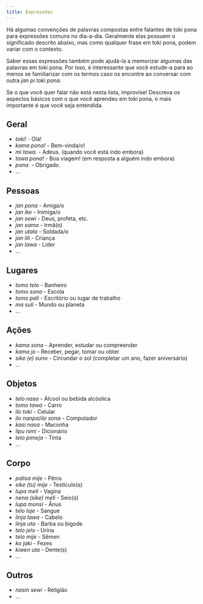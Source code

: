 ```yaml
---
title: Expressões
---
```

Há algumas convenções de palavras compostas entre falantes de toki pona para expressões comuns no dia-a-dia. Geralmente elas possuem o significado descrito abaixo, mas como qualquer frase em toki pona, podem variar com o contexto.

Saber essas expressões também pode ajudá-la a memorizar algumas das palavras em toki pona. Por isso, é interessante que você estude-a para ao menos se familiarizar com os termos caso os encontre ao conversar com outra _jan pi toki pona_.

Se o que você quer falar não está nesta lista, improvise! Descreva os aspectos básicos com o que você aprendeu em toki pona, o mais importante é que você seja entendida.

## Geral

- _toki!_ - Olá!
- _kama pona!_ - Bem-vinda/o!
- _mi tawa._ - Adeus. (quando você está indo embora)
- _tawa pona!_ - Boa viagem! (em resposta a alguém indo embora)
- _pona._ - Obrigado.
- ...

## Pessoas

- _jan pona_ - Amiga/o
- _jan ike_ - Inimiga/o
- _jan sewi_ - Deus, profeta, etc.
- _jan sama_ - Irmã(o)
- _jan utala_ - Soldada/o
- _jan lili_ - Criança
- _jan lawa_ - Líder
- ...

## Lugares

- _tomo telo_ - Banheiro
- _tomo sona_ - Escola
- _tomo pali_ - Escritório ou lugar de trabalho
- _ma suli_ - Mundo ou planeta
- ...

## Ações

- _kama sona_ - Aprender, estudar ou compreender
- _kama jo_ - Receber, pegar, tomar ou obter
- _sike (e) suno_ - Circundar o sol (completar um ano, fazer aniversário)
- ...

## Objetos

- _telo nasa_ - Álcool ou bebida alcóolica
- _tomo tawa_ - Carro
- _ilo toki_ - Celular
- _ilo nanpa_/_ilo sona_ - Computador
- _kasi nasa_ - Maconha
- _lipu nimi_ - Dicionário
- _telo pimeja_ - Tinta
- ...

## Corpo

- _palisa mije_ - Pênis
- _sike (tu) mije_ - Testículo(s)
- _lupa meli_ - Vagina
- _nena (sike) meli_ - Seio(s)
- _lupa monsi_ - Ânus
- _telo loje_ - Sangue
- _linja lawa_ - Cabelo
- _linja uta_ - Barba ou bigode
- _telo jelo_ - Urina
- _telo mije_ - Sêmen
- _ko jaki_ - Fezes
- _kiwen uta_ - Dente(s)
- ...

## Outros

- _nasin sewi_ - Religião
- ...
